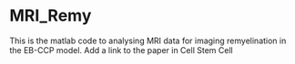 # MRI_Remy
This is the matlab code to analysing MRI data for imaging remyelination in the EB-CCP model.
Add a link to the paper in Cell Stem Cell
